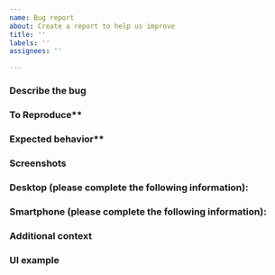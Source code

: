 ```yaml
---
name: Bug report
about: Create a report to help us improve
title: ''
labels: ''
assignees: ''

---
```


### Describe the bug
<!--- A clear and concise description of what the bug is. -->

### To Reproduce**
<!--- Steps to reproduce the behavior:
1. Go to '...'
2. Click on '....'
3. Scroll down to '....'
4. See error
-->

### Expected behavior**
<!--- A clear and concise description of what you expected to happen. -->

### Screenshots
<!--- If applicable, add screenshots to help explain your problem. -->

### Desktop (please complete the following information):
 <!--- - OS: [e.g. iOS]
 - Browser [e.g. chrome, safari]
 - Version [e.g. 22] -->

### Smartphone (please complete the following information):
 <!--- - Device: [e.g. iPhone6]
 - OS: [e.g. iOS8.1]
 - Browser [e.g. stock browser, safari]
 - Version [e.g. 22] -->

### Additional context
<!--- Add any other context about the problem here. -->

### UI example
<!--- Add figma ui desing image -->

